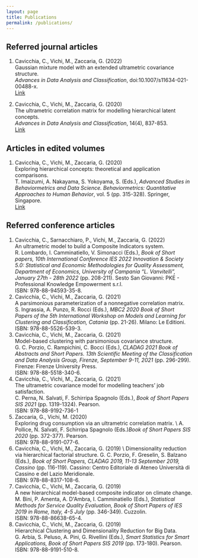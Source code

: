 ```yaml
---
layout: page
title: Publications
permalink: /publications/
---
```


## Referred journal articles
1.  Cavicchia, C., Vichi, M., Zaccaria, G. (2022) \
   Gaussian mixture model with an extended ultrametric covariance structure. \
   _Advances in Data Analysis and Classification_, doi:10.1007/s11634-021-00488-x. \
   [Link](https://link.springer.com/article/10.1007/s11634-021-00488-x)
   
2.  Cavicchia, C., Vichi, M., Zaccaria, G. (2020) \
   The ultrametric correlation matrix for modelling hierarchical latent concepts. \
   _Advances in Data Analysis and Classification_, 14(4), 837-853.\
   [Link](https://link.springer.com/article/10.1007/s11634-020-00400-z)
   
## Articles in edited volumes
1. Cavicchia, C., Vichi, M., Zaccaria, G. (2020) \
  Exploring hierarchical concepts: theoretical and application comparisons. \
  T. Imaizumi, A. Nakayama, S. Yokoyama, S. (Eds.), _Advanced Studies in Behaviormetrics and Data Science. Behaviormetrics: Quantitative Approaches to Human Behavior_, vol. 5 (pp.   315-328). Springer, Singapore. \
 [Link](https://link.springer.com/chapter/10.1007/978-981-15-2700-5_19)
 
## Referred conference articles
1. Cavicchia, C., Sarnacchiaro, P., Vichi, M., Zaccaria, G. (2022) \
 An ultrametric model to build a Composite Indicators system. \
 R. Lombardo, I. Camminatiello, V. Simonacci (Eds.), _Book of Short papers, 10th International Conference IES 2022 Innovation & Society 5.0: Statistical and Economic Methodologies for Quality Assessment, Department of Economics, University of Campania “L. Vanvitelli”, January 27th - 28th 2022_ (pp. 208-211). Sesto San Giovanni: PKE - Professional Knowledge Empowerment s.r.l. \
 ISBN: 978-88-94593-35-8.
2. Cavicchia, C., Vichi, M., Zaccaria, G. (2021) \
  A parsimonious parameterization of a nonnegative correlation matrix. \
  S. Ingrassia, A. Punzo, R. Rocci (Eds.), _MBC2 2020 Book of Short Papers of the 5th International Workshop on Models and Learning for Clustering and Classification, Catania_ (pp. 21-26). Milano: Le Editioni. \
  ISBN: 978-88-5526-539-3.
3. Cavicchia, C., Vichi, M., Zaccaria, G. (2021) \
 Model-based clustering with parsimonious covariance structure. \
 G. C. Porzio, C. Rampichini, C. Bocci (Eds.), _CLADAG 2021 Book of Abstracts and Short Papers. 13th Scientific Meeting of the Classification and Data Analysis Group, Firenze, September 9-11, 2021_ (pp. 296-299). Firenze: Firenze University Press. \
 ISBN: 978-88-5518-340-6.
4. Cavicchia, C., Vichi, M., Zaccaria, G. (2021) \
 The ultrametric covariance model for modelling teachers’ job satisfaction. \
 C. Perna, N. Salvati, F. Schirripa Spagnolo (Eds.), _Book of Short Papers SIS 2021_ (pp. 1319-1324). Pearson. \
 ISBN:  978-88-9192-736-1
5. Zaccaria, G., Vichi, M. (2020) \
 Exploring drug consumption via an ultrametric correlation matrix. \ 
 A. Pollice, N. Salvati, F. Schirripa Spagnolo (Eds.)_Book of Short Papers SIS 2020_ (pp. 372-377). Pearson. \
 ISBN: 978-88-9191-077-6.
6. Cavicchia, C., Vichi, M., Zaccaria, G. (2019) \ 
Dimensionality reduction via hierarchical factorial structure.
G. C. Porzio, F. Greselin, S. Balzano (Eds.), _Book of Short Papers, CLADAG 2019, 11-13 September 2019, Cassino_ (pp. 116-119). Cassino: Centro Editoriale di Ateneo Università di Cassino e del Lazio Meridionale. \
ISBN: 978-88-8317-108-6.
7. Cavicchia, C., Vichi, M., Zaccaria, G. (2019) \
 A new hierarchical model-based composite indicator on climate change. \
 M. Bini, P. Amenta, A. D'Ambra, I. Camminatiello (Eds.), _Statistical Methods for Service Quality Evaluation, Book of Short Papers of IES 2019 in Rome, Italy, 4-5 July_ (pp. 346-349). Cuzzolin. \
 ISBN: 978-88-86638-65-4.
8. Cavicchia, C., Vichi, M., Zaccaria, G. (2019) \
Hierarchical Clustering and Dimensionality Reduction for Big Data. \
G. Arbia, S. Peluso, A. Pini, G. Rivellini (Eds.), _Smart Statistics for Smart Applications, Book of Short Papers SIS 2019_ (pp. 173-180). Pearson. \
ISBN: 978-88-9191-510-8.

